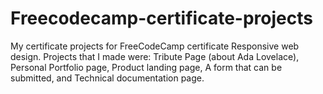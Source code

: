 # Freecodecamp-certificate-projects
My certificate projects for FreeCodeCamp certificate Responsive web design. Projects that I made were: Tribute Page (about Ada Lovelace), Personal Portfolio page, Product landing page, A form that can be submitted, and Technical documentation page.
